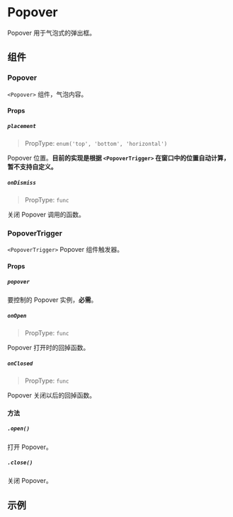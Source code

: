 # Popover

 Popover 用于气泡式的弹出框。

## 组件

### Popover

`<Popover>` 组件，气泡内容。

#### Props

##### `placement`

> PropType: `enum('top', 'bottom', 'horizontal')`

Popover 位置。**目前的实现是根据 `<PopoverTrigger>` 在窗口中的位置自动计算，暂不支持自定义。**

##### `onDismiss`

> PropType: `func`

关闭 Popover 调用的函数。


### PopoverTrigger

`<PopoverTrigger>` Popover 组件触发器。

#### Props

##### `popover`

要控制的 Popover 实例，**必需**。

##### `onOpen`

> PropType: `func`

Popover 打开时的回掉函数。

##### `onClosed`

> PropType: `func`

Popover 关闭以后的回掉函数。


#### 方法

##### `.open()`

打开 Popover。

##### `.close()`

关闭 Popover。


## 示例
